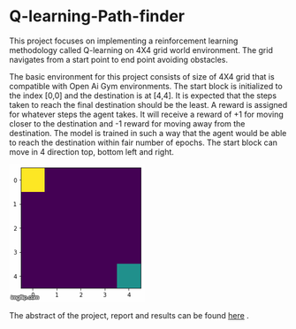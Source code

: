 # Q-learning-Path-finder
This project focuses on implementing a reinforcement learning methodology called Q-learning on 4X4 grid world environment. The grid navigates from a start point to end point avoiding obstacles.

The basic environment for this project consists of size of 4X4 grid that is compatible with Open Ai Gym environments. The start block is initialized to the index [0,0] and the destination is at [4,4]. It is expected that the steps taken to reach the final destination should be the least. A reward is assigned for whatever steps the agent takes. It will receive a reward of +1 for moving closer to the destination and -1 reward for moving away from the destination. The model is trained in such a way that the agent would be able to reach the destination within fair number of epochs. The start block can move in 4 direction top, bottom left and right.


![Architecture](images/3llxy9.gif)

The abstract of the project, report and results can be found [here](report.pdf) .
